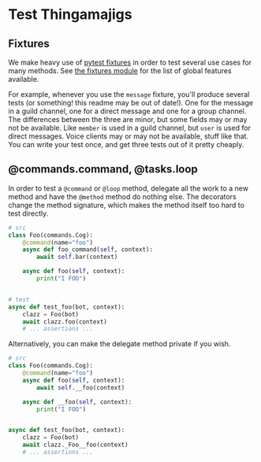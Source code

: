 # Test Thingamajigs

## Fixtures

We make heavy use of [pytest fixtures](https://docs.pytest.org/en/6.2.x/fixture.html) in order to test several use cases for many methods. See [the fixtures module](fixtures) for the list of global features available.

For example, whenever you use the `message` fixture, you'll produce several tests (or something! this readme may be out of date!). One for the message in a guild channel, one for a direct message and one for a group channel. The differences between the three are minor, but some fields may or may not be available. Like `member` is used in a guild channel, but `user` is used for direct messages. Voice clients may or may not be available, stuff like that. You can write your test once, and get three tests out of it pretty cheaply.

## @commands.command, @tasks.loop

In order to test a `@command` or `@loop` method, delegate all the work to a new method and have the `@method` method do nothing else. The decorators change the method signature, which makes the method itself too hard to test directly.

```python
# src
class Foo(commands.Cog):
    @command(name="foo")
    async def foo_command(self, context):
        await self.bar(context)

    async def foo(self, context):
        print("I FOO")


# test
async def test_foo(bot, context):
    clazz = Foo(bot)
    await clazz.foo(context)
    # ... assertions ...
```

Alternatively, you can make the delegate method private if you wish.

```python
# src
class Foo(commands.Cog):
    @command(name="foo")
    async def foo(self, context):
        await self.__foo(context)

    async def __foo(self, context):
        print("I FOO")


async def test_foo(bot, context):
    clazz = Foo(bot)
    await clazz._Foo__foo(context)
    # ... assertions ...
```
